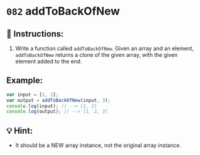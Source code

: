 # `082` addToBackOfNew

## 📝 Instructions: 

1. Write a function called `addToBackOfNew`. Given an array and an element, `addToBackOfNew` returns a clone of the given array, with the given element added to the end.

## Example:

```js
var input = [1, 2];
var output = addToBackOfNew(input, 3);
console.log(input); // --> [1, 2]
console.log(output); // --> [1, 2, 3]
```

## 💡 Hint:

+ It should be a NEW array instance, not the original array instance.
